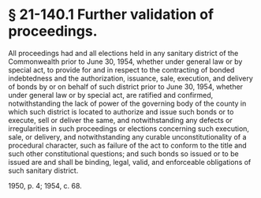 # § 21-140.1 Further validation of proceedings.

<p>All proceedings had and all elections held in any sanitary district of the Commonwealth prior to June 30, 1954, whether under general law or by special act, to provide for and in respect to the contracting of bonded indebtedness and the authorization, issuance, sale, execution, and delivery of bonds by or on behalf of such district prior to June 30, 1954, whether under general law or by special act, are ratified and confirmed, notwithstanding the lack of power of the governing body of the county in which such district is located to authorize and issue such bonds or to execute, sell or deliver the same, and notwithstanding any defects or irregularities in such proceedings or elections concerning such execution, sale, or delivery, and notwithstanding any curable unconstitutionality of a procedural character, such as failure of the act to conform to the title and such other constitutional questions; and such bonds so issued or to be issued are and shall be binding, legal, valid, and enforceable obligations of such sanitary district.</p><p>1950, p. 4; 1954, c. 68.</p>